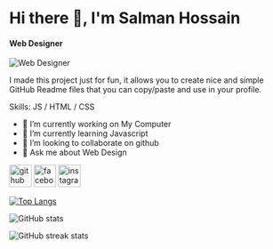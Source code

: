 # Hi there 👋, I'm Salman Hossain
#### Web Designer
![Web Designer](https://render.fineartamerica.com/images/images-profile-flow/400/images/artworkimages/mediumlarge/1/internet-hactivist-jorgo-photography-wall-art-gallery.jpg)

I made this project just for fun, it allows you to create nice and simple GitHub Readme files that you can copy/paste and use in your profile.

Skills: JS / HTML / CSS

- 🔭 I’m currently working on My Computer 
- 🌱 I’m currently learning Javascript 
- 👯 I’m looking to collaborate on github 
- 💬 Ask me about Web Design 


[<img src='https://cdn.jsdelivr.net/npm/simple-icons@3.0.1/icons/github.svg' alt='github' height='40'>](https://github.com/mdsalmanhossain)  [<img src='https://cdn.jsdelivr.net/npm/simple-icons@3.0.1/icons/facebook.svg' alt='facebook' height='40'>](https://www.facebook.com/alwaysmdsalmanhossain)  [<img src='https://cdn.jsdelivr.net/npm/simple-icons@3.0.1/icons/instagram.svg' alt='instagram' height='40'>](https://www.instagram.com/alwaysmdsalmanhossain/)  

[![Top Langs](https://github-readme-stats.vercel.app/api/top-langs/?username=mdsalmanhossain)](https://github.com/anuraghazra/github-readme-stats)

![GitHub stats](https://github-readme-stats.vercel.app/api?username=mdsalmanhossain&show_icons=true)  

![GitHub streak stats](https://github-readme-streak-stats.herokuapp.com/?user=mdsalmanhossain)  

